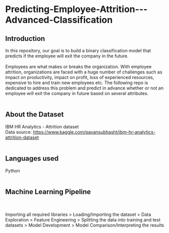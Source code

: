 # Predicting-Employee-Attrition---Advanced-Classification
## Introduction
In this repository, our goal is to build a binary classification model that predicts if the employee will exit the company in the future.
<br />
<br />
Employees are what makes or breaks the organization. With employee attrition, organizations are faced with a huge number of challenges such as impact on productivity, impact on profit, loss of experienced resources, expensive to hire and train new employees etc. The following repo is dedicated to address this problem and predict in advance whether or not an employee will exit the company in future based on several attributes.
<br />
<br />
## About the Dataset
IBM HR Analytics - Attrition dataset
<br />Data source: https://www.kaggle.com/pavansubhasht/ibm-hr-analytics-attrition-dataset
<br />
<br />
## Languages used
Python
<br />
<br />
## Machine Learning Pipeline
<br />
<br />
Importing all required libraries > Loading/Importing the dataset > Data Exploration > Feature Engineering > Splitting the data into training and test datasets > Model Development > Model Comparison/Interpreting the results

